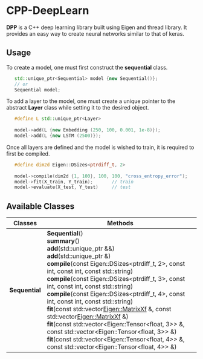 # CPP-DeepLearn

__DPP__ is a C++ deep learning library built using Eigen and thread library. It provides an easy way to create neural networks similar to that of keras. 

## Usage    
To create a model, one must first construct the __sequential__ class.

```c++
   std::unique_ptr<Sequential> model {new Sequential()}; 
   // or
   Sequential model;
```

To add a layer to the model, one must create a unique pointer to the abstract __Layer__ class while setting it to the desired object.
    
```c++
   #define L std::unique_ptr<Layer>  
   
   model->add(L {new Embedding (250, 100, 0.001, 1e-8)});
   model->add(L {new LSTM (2500)});
```

Once all layers are defined and the model is wished to train, it is required to first be compiled.   

```c++
   #define dim2d Eigen::DSizes<ptrdiff_t, 2> 
   
   model->compile(dim2d {1, 100}, 100, 100, "cross_entropy_error");
   model->fit(X_train, Y_train);       // train
   model->evaluate(X_test, Y_test)     // test
```
## Available Classes

__Classes__ | __Methods__
------------ | -------------
__Sequential__ | __Sequential__() <br /> __summary__() <br /> __add__(std::unique_ptr<Layer> &&) <br /> __add__(std::unique_ptr<Layer> &) <br /> __compile__(const Eigen::DSizes<ptrdiff_t, 2>, const int, const int, const std::string) <br /> __compile__(const Eigen::DSizes<ptrdiff_t, 3>, const int, const int, const std::string) <br /> __compile__(const Eigen::DSizes<ptrdiff_t, 4>, const int, const int, const std::string) <br /> __fit__(const std::vector<Eigen::MatrixXf> &, const std::vector<Eigen::MatrixXf> &) <br /> __fit__(const std::vector<Eigen::Tensor<float, 3>> &, const std::vector<Eigen::Tensor<float, 3>> &) <br /> __fit__(const std::vector<Eigen::Tensor<float, 4>> &, const std::vector<Eigen::Tensor<float, 4>> &) 
